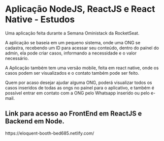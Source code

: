 # Aplicação NodeJS, ReactJS e React Native - Estudos
<p>
Uma aplicação feita durante a Semana Oministack da RocketSeat.</p>
<p>
A aplicação se baseia em um pequeno sistema, onde uma ONG se cadastra, recebendo um ID para acessar seu conteúdo,
dentro do paínel do admin, ela pode criar casos, informando a necessidade e o valor necessário.</p>
<p>A Aplicação também tem uma versão mobile, feita em react native, onde os casos podem ser visualizados e o contato também pode ser feito. </p>
<p>Quem por acaso desejar ajudar alguma ONG, poderá visualizar todos os casos inseridos de todas as ongs no painel para o aplicativo, e também é possível entrar em contato com a ONG pelo Whatsapp inserido ou pelo e-mail.</p>
<h2>Link para acesso ao FrontEnd em ReactJS e Backend em Node. </h2>
<p>https://eloquent-booth-bed685.netlify.com/ </p>

